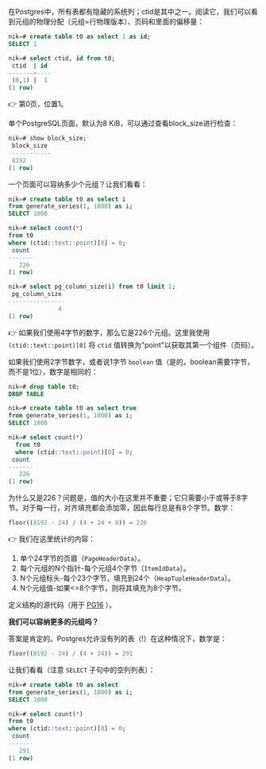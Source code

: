 在Postgres中，所有表都有隐藏的系统列；ctid是其中之一。阅读它，我们可以看到元组的物理分配（元组=行物理版本）、页码和里面的偏移量：

```sql
nik=# create table t0 as select 1 as id;
SELECT 1

nik=# select ctid, id from t0;
 ctid  | id
-------+----
 (0,1) |  1
(1 row)

```

👉 第0页，位置1。

单个PostgreSQL页面，默认为8 KiB，可以通过查看block_size进行检查：

```sql
nik=# show block_size;
 block_size
------------
 8192
(1 row)

```

一个页面可以容纳多少个元组？让我们看看：

```sql
nik=# create table t0 as select i
from generate_series(1, 1000) as i;
SELECT 1000

nik=# select count(*)
from t0
where (ctid::text::point)[0] = 0;
 count
-------
   226
(1 row)

nik=# select pg_column_size(i) from t0 limit 1;
 pg_column_size
----------------
              4
(1 row)

```

👉 如果我们使用4字节的数字，那么它是226个元组。这里我使用 `(ctid::text::point)[0]` 将 `ctid` 值转换为"point"以获取其第一个组件（页码）。

如果我们使用2字节数字，或者说1字节 `boolean` 值（是的，boolean需要1字节，而不是1位），数字是相同的：

```sql
nik=# drop table t0;
DROP TABLE

nik=# create table t0 as select true
from generate_series(1, 1000) as i;
SELECT 1000

nik=# select count(*)
  from t0
  where (ctid::text::point)[0] = 0;
 count
-------
   226
(1 row)

```

为什么又是226？问题是，值的大小在这里并不重要；它只需要小于或等于8字节。对于每一行，对齐填充都会添加零，因此每行总是有8个字节。数学：

```sql
floor((8192 - 24) / (4 + 24 + 8)) = 226
```

👉 我们在这里统计的内容：

1. 单个24字节的页眉（`PageHeaderData`）。
2. 每个元组的N个指针-每个元组4个字节（`ItemIdData`）。
3. N个元组标头-每个23个字节，填充到24个（`HeapTupleHeaderData`）。
4. N个元组值-如果<=8个字节，则将其填充为8个字节。

定义结构的源代码（用于 [PG16](https://github.com/postgres/postgres/blob/REL_16_STABLE/src/include/storage/bufpage.h) ）。

**我们可以容纳更多的元组吗？**

答案是肯定的。Postgres允许没有列的表（!）在这种情况下，数学是：

```sql
floor((8192 - 24) / (4 + 24)) = 291
```

让我们看看（注意 `SELECT` 子句中的空列列表）：

```sql
nik=# create table t0 as select
from generate_series(1, 1000) as i;
SELECT 1000

nik=# select count(*)
from t0
where (ctid::text::point)[0] = 0;
 count
-------
   291
(1 row)

```
